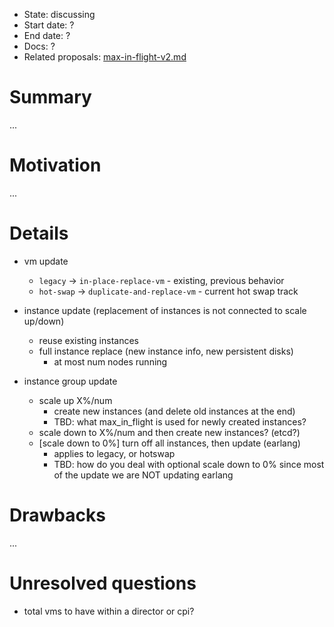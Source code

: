 - State: discussing
- Start date: ?
- End date: ?
- Docs: ?
- Related proposals: [max-in-flight-v2.md](https://github.com/cloudfoundry/bosh-notes/blob/master/proposals/max-in-flight-v2.md)

# Summary

...

# Motivation

...

# Details

- vm update
  - `legacy` -> `in-place-replace-vm` - existing, previous behavior
  - `hot-swap` -> `duplicate-and-replace-vm` - current hot swap track

- instance update (replacement of instances is not connected to scale up/down)
  - reuse existing instances
  - full instance replace (new instance info, new persistent disks)
    - at most num nodes running

- instance group update
  - scale up X%/num
    - create new instances (and delete old instances at the end)
    - TBD: what max_in_flight is used for newly created instances?
  - scale down to X%/num and then create new instances? (etcd?)
  - [scale down to 0%] turn off all instances, then update (earlang)
    - applies to legacy, or hotswap
    - TBD: how do you deal with optional scale down to 0% since most of the update we are NOT updating earlang

# Drawbacks

...

# Unresolved questions

- total vms to have within a director or cpi?
